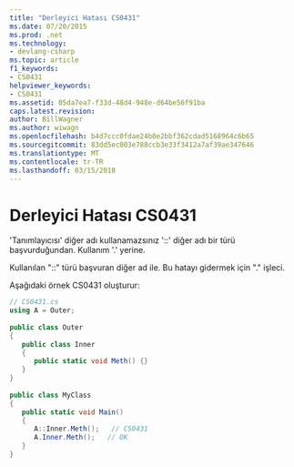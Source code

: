 ```yaml
---
title: "Derleyici Hatası CS0431"
ms.date: 07/20/2015
ms.prod: .net
ms.technology:
- devlang-csharp
ms.topic: article
f1_keywords:
- CS0431
helpviewer_keywords:
- CS0431
ms.assetid: 05da7ea7-f33d-48d4-948e-d64be56f91ba
caps.latest.revision: 
author: BillWagner
ms.author: wiwagn
ms.openlocfilehash: b4d7ccc0fdae24b0e2bbf362cdad5168964c6b65
ms.sourcegitcommit: 83dd5ec003e788ccb3e33f3412a7af39ae347646
ms.translationtype: MT
ms.contentlocale: tr-TR
ms.lasthandoff: 03/15/2018
---
```

# <a name="compiler-error-cs0431"></a>Derleyici Hatası CS0431
'Tanımlayıcısı' diğer adı kullanamazsınız '::' diğer adı bir türü başvurduğundan. Kullanım '.' yerine.  
  
 Kullanılan "::" türü başvuran diğer ad ile. Bu hatayı gidermek için "." işleci.  
  
 Aşağıdaki örnek CS0431 oluşturur:  
  
```csharp  
// CS0431.cs  
using A = Outer;  
  
public class Outer   
{  
   public class Inner   
   {  
      public static void Meth() {}  
   }  
}  
  
public class MyClass  
{  
   public static void Main()  
   {  
      A::Inner.Meth();   // CS0431  
      A.Inner.Meth();   // OK  
   }  
}  
```
